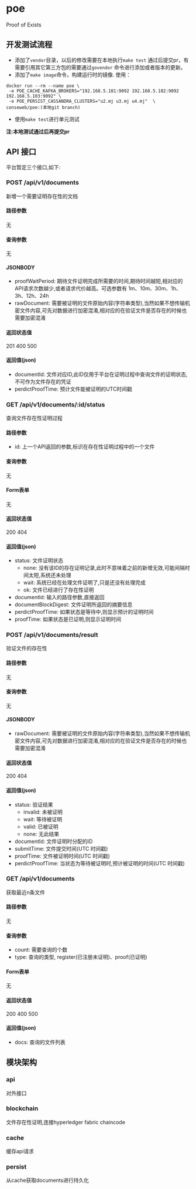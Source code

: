 # poe
Proof of Exists

## 开发测试流程
* 添加了`vendor`目录，以后的修改需要在本地执行`make test` 通过后提交pr，有需要引用其它第三方包的需要通过`govendor` 命令进行添加或者版本的更新。
* 添加了`make image`命令，构建运行时的镜像.
使用：
```
docker run --rm --name poe \
 -e POE_CACHE_KAFKA_BROKERS="192.168.5.101:9092 192.168.5.102:9092 192.168.5.103:9092" \
 -e POE_PERSIST_CASSANDRA_CLUSTERS="u2.mj u3.mj u4.mj"  \
conseweb/poe:(本地git branch)
```
* 使用`make test`进行单元测试

**注:本地测试通过后再提交pr**

## API 接口
平台暂定三个接口,如下:

### POST /api/v1/documents
新增一个需要证明存在性的文档

#### 路径参数
无

#### 查询参数
无

#### JSONBODY
* proofWaitPeriod: 期待文件证明完成所需要的时间,期待时间越短,相对应的API请求次数越少,或者请求代价越高。可选参数有 1m、10m、30m、1h、3h、12h、24h
* rawDocument: 需要被证明的文件原始内容(字符串类型),当然如果不想传输机密文件内容,可先对数据进行加密混淆,相对应的在验证文件是否存在的时候也需要加密混淆

#### 返回状态值
201 400 500

#### 返回值(json)
* documentId: 文件对应ID,此ID仅用于平台在证明过程中查询文件的证明状态,不可作为文件存在的凭证
* perdictProofTime: 预计文件能被证明的UTC时间戳

### GET /api/v1/documents/:id/status
查询文件存在性证明过程

#### 路径参数
* id: 上一个API返回的参数,标识在存在性证明过程中的一个文件

#### 查询参数
无

#### Form表单
无

#### 返回状态值
200 404

#### 返回值(json)
* status: 文件证明状态
    * none: 没有该ID的存在证明记录,此时不意味着之前的新增无效,可能间隔时间太短,系统还未处理
    * wait: 系统已经在处理文件证明了,只是还没有处理完成
    * ok: 文件已经进行了存在性证明
* documentId: 输入的路径参数,直接返回
* documentBlockDigest: 文件证明所返回的摘要信息
* perdictProofTime: 如果状态是等待中,则显示预计的证明时间
* proofTime: 如果状态是已证明,则显示证明时间

### POST /api/v1/documents/result
验证文件的存在性

#### 路径参数
无

#### 查询参数
无

#### JSONBODY
* rawDocument: 需要被证明的文件原始内容(字符串类型),当然如果不想传输机密文件内容,可先对数据进行加密混淆,相对应的在验证文件是否存在的时候也需要加密混淆

#### 返回状态值
200 404

#### 返回值(json)
* status: 验证结果
    * invalid: 未被证明
    * wait: 等待被证明
    * valid: 已被证明
    * none: 无此结果
* documentId: 文件证明时分配的ID
* submitTime: 文件提交时间(UTC 时间戳)
* proofTime: 文件被证明时间(UTC 时间戳)
* perdictProofTime: 当状态为等待被证明时,预计被证明的时间(UTC 时间戳)

### GET /api/v1/documents
获取最近n条文件

#### 路径参数
无

#### 查询参数
* count: 需要查询的个数
* type: 查询的类型, register(已注册未证明)、proof(已证明)

#### Form表单
无

#### 返回状态值
200 400 500

#### 返回值(json)
* docs: 查询的文件列表



## 模块架构

### api
对外接口

### blockchain
文件存在性证明,连接hyperledger fabric chaincode

### cache
缓存api请求

### persist
从cache获取documents进行持久化

